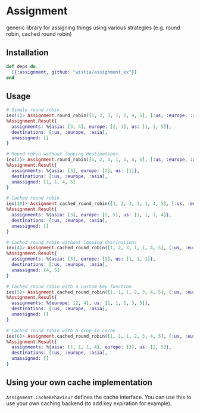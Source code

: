 # Assignment

generic library for assigning things using various strategies (e.g. round robin, cached round robin)

## Installation

```ex
def deps do
  [{:assignment, github: "wistia/assignment_ex"}]
end
```

## Usage

```ex
# Simple round robin
iex(1)> Assignment.round_robin([1, 2, 3, 1, 1, 4, 5], [:us, :europe, :asia])
%Assignment.Result{
  assignments: %{asia: [3, 4], europe: [2, 1], us: [1, 1, 5]},
  destinations: [:us, :europe, :asia],
  unassigned: []
}

# Round robin without looping destinations
iex(2)> Assignment.round_robin([1, 2, 3, 1, 1, 4, 5], [:us, :europe, :asia], loop: false)
%Assignment.Result{
  assignments: %{asia: [3], europe: [2], us: [1]},
  destinations: [:us, :europe, :asia],
  unassigned: [1, 1, 4, 5]
}

# Cached round robin
iex(10)> Assignment.cached_round_robin([1, 2, 3, 1, 1, 4, 5], [:us, :europe, :asia])
%Assignment.Result{
  assignments: %{asia: [3], europe: [2, 5], us: [1, 1, 1, 4]},
  destinations: [:us, :europe, :asia],
  unassigned: []
}

# Cached round robin without looping destinations
iex(4)> Assignment.cached_round_robin([1, 2, 3, 1, 1, 4, 5], [:us, :europe, :asia], loop: false)
%Assignment.Result{
  assignments: %{asia: [3], europe: [2], us: [1, 1, 1]},
  destinations: [:us, :europe, :asia],
  unassigned: [4, 5]
}

# Cached round robin with a custom key function
iex(5)> Assignment.cached_round_robin([1, 1, 1, 2, 3, 4, 5], [:us, :europe, :asia], key_fun: fn i -> rem(i, 2) end)
%Assignment.Result{
  assignments: %{europe: [2, 4], us: [1, 1, 1, 3, 5]},
  destinations: [:us, :europe, :asia],
  unassigned: []
}

# Cached round robin with a drop-in cache
iex(6)> Assignment.cached_round_robin([1, 1, 1, 2, 3, 4, 5], [:us, :europe, :asia], cache: %Assignment.Cache{key_fun: &Assignment.Cache.identity/1, data: %{1 => :asia}})
%Assignment.Result{
  assignments: %{asia: [1, 1, 1, 4], europe: [3], us: [2, 5]},
  destinations: [:us, :europe, :asia],
  unassigned: []
}
```

## Using your own cache implementation

`Assignment.CacheBehaviour` defines the cache interface. You can use this to use your own caching backend (to add key expiration for example).
